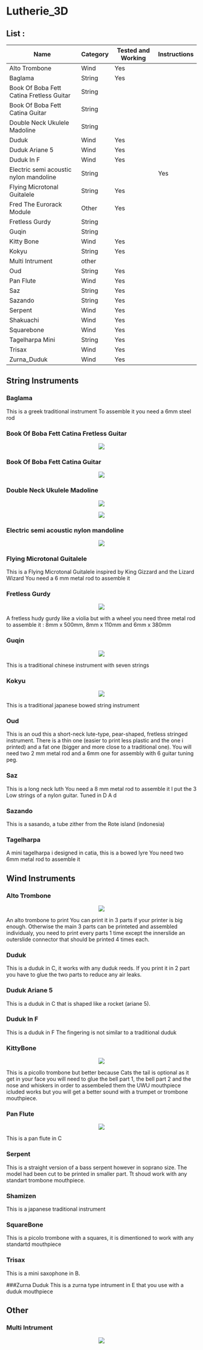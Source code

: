 # Lutherie_3D

## List :


| Name | Category | Tested and Working | Instructions |
| --- | --- | --- | --- |
| Alto Trombone | Wind | Yes |  | 
| Baglama | String | Yes |  | 
| Book Of Boba Fett Catina Fretless Guitar| String | | | 
| Book Of Boba Fett Catina Guitar | String | |  | 
| Double Neck Ukulele Madoline | String | |  | 
| Duduk | Wind | Yes |  | 
| Duduk Ariane 5 | Wind | Yes |  | 
| Duduk In F | Wind | Yes |  | 
| Electric semi acoustic nylon mandoline | String | | Yes | 
| Flying Microtonal Guitalele | String | Yes |  | 
| Fred The Eurorack Module | Other | Yes |  | 
| Fretless Gurdy | String | |  | 
| Guqin | String | |  | 
| Kitty Bone | Wind | Yes |  | 
| Kokyu | String | Yes |  | 
| Multi Intrument | other | |  | 
| Oud | String | Yes |  | 
| Pan Flute | Wind | Yes |   | 
| Saz | String | Yes |  | 
| Sazando | String | Yes |  | 
| Serpent | Wind | Yes |  | 
| Shakuachi | Wind | Yes |  | 
| Squarebone | Wind | Yes |  | 
| Tagelharpa Mini | String | Yes |  | 
| Trisax | Wind | Yes |  | 
| Zurna_Duduk | Wind | Yes |  | 

## String Instruments

### Baglama
This is a greek traditional instrument
To assemble it you need a 6mm steel rod

### Book Of Boba Fett Catina Fretless Guitar
<p align="center">
  <img src="Media/Book_Of_Boba_Fett_Catina_Fretless.jpg">
</p>

### Book Of Boba Fett Catina Guitar
<p align="center">
  <img src="Media/Book_Of_Boba_Fett_Catina_Guitar.jpg">
</p>

### Double Neck Ukulele Madoline 
<p align="center">
  <img src="Media/Double_Neck_Ukulele_Mandolin_SH.jpg">
</p>
<p align="center">
  <img src="Media/Double_Neck_Ukulele_Mandolin_BH.jpg">
</p>


### Electric semi acoustic nylon mandoline
<p align="center">
  <img src="Media/Electric_semi_acoustic_nylon_mandoline.jpg">
</p>

### Flying Microtonal Guitalele
This is a Flying Microtonal Guitalele inspired by King Gizzard and the Lizard Wizard 
You need a 6 mm metal rod to assemble it

### Fretless Gurdy
<p align="center">
  <img src="Media/Fretless_Gurdy.jpg">
</p>
A fretless hudy gurdy like a violia but with a wheel
you need three metal rod to assemble it : 8mm x 500mm, 8mm x 110mm and 6mm x 380mm

### Guqin
<p align="center">
  <img src="Media/Guqin.jpg">
</p>
This is a traditional chinese instrument with seven strings

### Kokyu
<p align="center">
  <img src="Media/Kokyu.jpg">
</p>
This is a traditional japanese bowed string instrument

### Oud
This is an oud this a short-neck lute-type, pear-shaped, fretless stringed instrument.
There is a thin one (easier to print less plastic and the one i printed) and a fat one (bigger and more close to a traditional one).
You will need two 2 mm metal rod and a 6mm one for assembly with 6 guitar tuning peg.

### Saz
This is a long neck luth
You need a 8 mm metal rod to assemble it
I put the 3 Low strings of a nylon guitar. Tuned in D A d

### Sazando
This is a sasando, a tube zither from the Rote island (indonesia)

### Tagelharpa
A mini tagelharpa i designed in catia, this is a bowed lyre
You need two 6mm metal rod to assemble it

## Wind Instruments

 ### Alto Trombone
<p align="center">
  <img src="Media/Alto_Trombone.jpg">
</p>
An alto trombone to print
You can print it in 3 parts if your printer is big enough.
Otherwise the main 3 parts can be printeted and assembled individualy, you need to print every parts 1 time except the innerslide an outerslide connector that should be printed 4 times each.

### Duduk
This is a duduk in C, it works with any duduk reeds.
If you print it in 2 part you have to glue the two parts to reduce any air leaks.

### Duduk Ariane 5
This is a duduk in C that is shaped like a rocket (ariane 5).

### Duduk In F
This is a duduk in F
The fingering is not similar to a traditional duduk

### KittyBone
<p align="center">
  <img src="Media/KittyBone.jpg">
</p>
This is a picollo trombone but better because Cats
the tail is optional as it get in your face
you will need to glue the bell part 1, the bell part 2 and the nose and whiskers in order to assembeled them
the UWU mouthpiece icluded works but you will get a better sound with a trumpet or trombone mouthpiece.

### Pan Flute
<p align="center">
  <img src="Media/Pan_Flute.jpg">
</p>
This is a pan flute in C

### Serpent
This is a straight version of a bass serpent however in soprano size.
The model had been cut to be printed in smaller part.
Tt shoud work with any standart trombone mouthpiece.

### Shamizen 
This is a japanese traditional instrument

### SquareBone
This is a picolo trombone with a squares, it is dimentioned to work with any standartd mouthpiece

### Trisax
This is a mini saxophone in B.

###Zurna Duduk
This is a zurna type intrument in E that you use with a duduk mouthpiece

## Other

### Multi Intrument
<p align="center">
  <img src="Media/Multi_Intrument.jpg">
</p>
